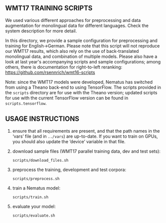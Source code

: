 WMT17 TRAINING SCRIPTS
----------------------

We used various different approaches for preprocessing
and data augmentation for monolingual data for different
languages. Check the system description for more detail.

In this directory, we provide a sample configuration for
preprocessing and training for English->German. Please note
that this script will not reproduce our WMT17 results, which also
rely on the use of back-translated monolingual data, and
combination of multiple models. Please also have a look at last year's
accompanying scripts and sample configurations; among others,
there is documentation for right-to-left reranking:
https://github.com/rsennrich/wmt16-scripts

Note: since the WMT17 models were developed, Nematus has switched
from using a Theano back-end to using TensorFlow. The scripts provided in
the ```scripts``` directory are for use with the Theano version; updated
scripts for use with the current TensorFlow version can be found in
```scripts.tensorflow```.


USAGE INSTRUCTIONS
------------------

1. ensure that all requirements are present, and that the path names in the ‘vars’ file (and in `../vars`) are up-to-date. If you want to train on GPUs, you should also update the ‘device’ variable in that file.

2. download sample files (WMT17 parallel training data, dev and test sets):

   ```
   scripts/download_files.sh
   ```

3. preprocess the training, development and test corpora:

    ```
    scripts/preprocess.sh
    ```

4. train a Nematus model:

    ```
    scripts/train.sh
    ```

5. evaluate your model:

    ```
    scripts/evaluate.sh
    ```

